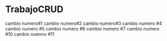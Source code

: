 # TrabajoCRUD
cambio numero#1
cambio numero#2
cambio numero#3
cambio numero #4
cambio numero #5
cambio numero #6
cambio numero #7
cambio numero #10
cambio nuemro #11
